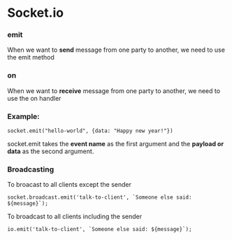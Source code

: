 # Socket.io

### emit 

When we want to **send** message from one party to another, we need to use the emit method

### on

When we want to **receive** message from one party to another, we need to use the on handler

### Example:

```socket.emit("hello-world", {data: "Happy new year!"})```  

socket.emit takes the **event name** as the first argument and the **payload or data** as the second argument.  

### Broadcasting

To broacast to all clients except the sender  

```socket.broadcast.emit('talk-to-client', `Someone else said: ${message}`);```  

To broadcast to all clients including the sender  

```io.emit('talk-to-client', `Someone else said: ${message}`);```
